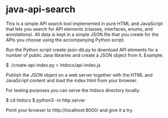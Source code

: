 java-api-search
===============

This is a simple API search tool implemented in pure HTML and JavaScript
that lets you search for API elements (classes, interfaces, enums, and
annotations). All data is kept in a simple JSON file that you create for
the APIs you choose using the accompanying Python script. 

Run the Python script create-json-db.py to download API elements for a number
of public Java libraries and create a JSON object from it. Example:

  $ ./create-api-index.py > htdocs/api-index.js

Publish the JSON object on a web server together with the HTML and JavaScript
content and load the index.html from your browser.

For testing purposes you can serve the htdocs directory locally:

  $ cd htdocs
  $ python3 -m http.server

Point your browser to http://localhost:8000/ and give it a try.
